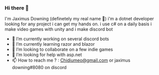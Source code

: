### Hi there 👋
 
 I'm Jaximus Downing (definetely my real name 👀) i'm a dotnet developer looking for any project i can get my hands on.
 i use c# on a daily basis i make video games with unity and i make discord bot

- 🔭 I’m currently working on several discord bots
- 🌱 I’m currently learning razor and blazor
- 👯 I’m looking to collaborate on a few indie games
- 🤔 I’m looking for help with asp.net
- 📫 How to reach me ? : Chidiumeo@gmail.com or jaximus downing#8080 on discord


